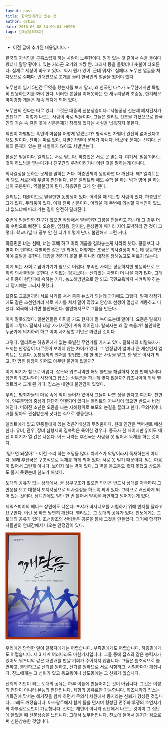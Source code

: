 ```yaml
---
layout: post
title: 한국인에게만 있는 것
author: drkim
date: 2016-06-08 14:09:04 +0900
tags: [깨달음의대화]
---
```

- 이전 글에 추가된 내용입니다. -



한국의 지식인을 곤혹스럽게 하는 사람이 노무현이다. 뭔가 있는 것 같아서 속을 들여다봤더니 말짱 황이다. 있는 거라곤 오기와 배짱 뿐. 그래서 등을 돌렸더니 촛불이 타오른다. 실제로 세상이 바뀌고 있다. '역시 뭔가 있어. 근데 뭐지?' 실패다. 노무현 얼굴을 쳐다보므로 실패다. 반대편으로 고개를 돌려 한국인의 얼굴을 봤어야 했다. 

  


노무현이 임기 5년간 무엇을 했는지를 보지 말고, 왜 한국인 다수가 노무현에게만 특별히 반응하는지를 봐야 한다. 이러한 본질을 이해못하는 한 새누리당과 조중동, 한겨레오마이경향 개들은 계속 깨지게 되어 있다. 

  


노무현의 진짜는 따로 있다. 그것은 대중의 신분상승이다. '사농공상 신분제 폐지된지가 언젠대?' - 이렇게 나오는 사람이 바로 먹물이다. 그들은 엘리트 신분을 가졌으므로 한국인의 가슴 속 깊은 곳에 신분문제가 잠복해 있다는 사실을 납득하지 못한다. 

  


백인이 차별받는 흑인의 마음을 어떻게 알겠는가? 형식적인 차별이 완전히 없어졌다고 해도 말이다. 진짜는 따로 있다. 차별? 차별이 문제가 아니다. 바보야! 문제는 신뢰다. 신뢰의 문제가 있는 한 차별하지 않아도 차별받는다. 

  


본질은 믿음이다. 엘리트는 서로 믿는다. 하층민은 서로 못 믿는다. 여기서 '믿음'이라는 것이 하느님을 믿는다거나 친구간의 우정이라거나 이런 것을 말하는게 아니다. 

  


의사결정을 못하는 문제를 말하는 거다. 하층민끼리 동업하면 다 깨진다. 왜? 엘리트는 딱 봐도 서로간에 우열이 판단된다. 같은 엘리트라 해도 수학 잘 하는 넘과 영어 잘 하는 넘이 구분된다. 역할분담이 된다. 하층민은 그게 안 된다. 

  


엘리트는 대졸이므로 믿을만한 동창생이 있다. 어려울 때 의논할 사람이 있다. 하층민은 그게 없다. 두려움이 있다. 이게 진짜 신분이다. 어려울 때 주변에 의논할 지식인이 있느냐 없느냐에 따라 가는 길이 완전히 달라진다. 

  


주변에 믿을만한 친구가 없으면 작당해서 믿을만한 그룹을 만들려고 하는데 그 경우 더욱 수렁으로 빠진다. 오승환, 임창용, 안지만, 윤성환이 패거리 지어 도박하러 간 것이 그렇다. 학교다닐 때 공부 안 한 티가 이렇게 난다. 불안해서 그런 거다. 

  


하층민은 너는 선배, 너는 후배 하고 미리 계급을 갈라놓는게 차라리 낫다. 평등보다 차별이 더 편하다. 차별하면 잘은 안 되어도 어떻게든 조금은 의사결정이 되는데 평등하면 아예 출발을 못한다. 대장을 정하지 못할 뿐 아니라 대장을 정해놓고도 따르지 않는다. 

  


이게 되는 사회로 넘어가기가 참으로 어렵다. 부족민 사회는 평등하지만 평등하므로 오히려 의사결정을 못한다. 신뢰없는 평등보다는 신뢰있는 차별이 더 나을 때가 많다. 그래서 민중이 왕당파에 속하는 거다. 농노해방만으로 안 되고 국민교육까지 시켜줘야 하는데 당시에는 그러지 못했다.

  


요즘도 교포들끼리 서로 사기를 쳐서 종종 뉴스가 되는데 과거에도 그랬다. 일제 강점기에도 같은 조선인끼리 서로 사기를 쳐서 말이 많았고 안창호 선생이 열심히 계몽하고 다녔다. 외국에 나가면 불안해진다. 불안해지므로 그룹을 만든다. 

  


이미 잘못되었다. 일본인들은 이민을 가도 현지에 잘 녹아드는데 말이다. 요즘은 탈북자들이 그렇다. 탈북자 대상 사기사건이 계속 이어진다. 탈북자는 왜 잘 속을까? 불안하면 누군가에 의지하려 하고 이미 사기당할 기반은 마련된 것이다. 

  


그렇다. 엘리트는 하층민에게 없는 특별한 무언가를 가지고 있다. 탈북자와 비탈북자가 느끼는 안정감이 다르듯이 보이지 않는 차이가 있다. 그 안정감이 얼마나 큰 재산인지 엘리트는 모른다. 동창생끼리 벤처를 창업했는데 한 명은 사장을 맡고, 한 명은 이사가 되고, 한 명은 팀장이 되어도 아무런 불만이 없을까? 

  


이게 되기가 참으로 어렵다. 잡스와 워즈니악만 해도 불만을 해결하지 못한 판에 말이다. 당연히 워즈니악이 사장이고 잡스는 심부름을 하는게 맞지 않을까? 워즈니악이 워낙 엘리트라서 그게 된 거다. 잡스는 내면에 불안감이 있었다.

  


우리는 범죄자들의 마음 속에 악이 들어차 있어서 그들이 나쁜 짓을 한다고 여긴다. 천만에. 인류문명의 중심과 단단히 연결되어 있다는 엘리트의 자부심이 없으면 반드시 비겁해진다. 버려진 소년은 오줌을 싸는 자해행위로 보모의 눈길을 끌려고 한다. 무의식이다. 매를 맞아도 관심받는게 낫다는 식으로 행동한다. 

  


엘리트에게 없고 민중들에게 있는 것은? 배신의 두려움이다. 원래 인간은 백퍼센트 배신한다. 유비, 관우, 장비 삼형제의 결속력은 특이한 경우다. 중국사 한 페이지만 읽어도 배신 이야기가 열 건은 나온다. 어느 나라든 후진국은 사람을 못 믿어서 독재를 하는 것이다.

  


'믿으면 되잖아.' - 이런 소리 하는 초딩들 많다. 차베스가 악당이라서 독재하는게 아니다. 원래 후진국은 구조적으로 독재를 하게 되어 있다. 서로 못 믿기 때문이다. 믿는 마음이 없어서 그런게 아니다. 보이지 않는 벽이 있다. 그 벽을 동교동도 뚫지 못했고 상도동도 뚫지 못했는데 친노가 해냈다.

  


토대의 공유가 없는 상태에서, 곧 상부구조가 없으면 인간은 반드시 상대를 자극하여 그 반응을 보고 대칭적 포지셔닝으로 의사결정을 하도록 되어 있다. 그러므로 배신하게 되어 있는 것이다. 남녀간에도 일단 한 번 틀어서 믿음을 확인하고 넘어가는게 있다. 

  


셰익스피어의 베니스 상인에도 나온다. 포샤가 바사니오를 시험하기 위해 반지를 달라고 요구한다. 이런 짓 하면 당연히 깨진다. 엘리트는 그 토대의 공유가 있다. 친노에게는 그 토대의 공유가 있다. 조선왕조의 선비들은 공론을 통해 그것을 만들었다. 과거에 합격한 자들만의 연대감에서 나오는 안정감이 있다. 

  



![](/files/attach/images/198/286/717/aDSC01523.JPG)   


  


우리에겐 당연한 일이 탈북자에게는 어렵습니다. 부족민에게도 어렵습니다. 하층민에게도 어렵습니다. 제 3 세계 여러나라도 마찬가지입니다. 그들 중에 잡스와 같은 능력자가 있어도 워즈니악 같은 대인배를 만날 기회가 주어지지 않습니다. 그들은 원초적으로 불안하고, 불안하므로 신뢰를 원하고, 신뢰를 원하므로 서로 시험하고, 시험하다가 깨집니다. 친노에게는 그 신뢰가 있고 동교동이나 상도동에는 그 신뢰가 없습니다.

신뢰의 기반이 되는 토대의 공유는 하루 이틀에 만들어지는 것이 아닙니다. 그것은 이성의 판단이 아니라 본능의 판단입니다. 체험의 공유로만 가능합니다. 워즈니악과 잡스는 기득권에 맞서는 해커짓을 함께 하면서 무의식 차원에서 동지라는 신뢰가 형성된 것입니다. 그래도 깨졌습니다. 아스팔트에서 함께 돌을 던지며 형성된 민주화 투쟁의 호연지기와 자부심으로만이 가능합니다. 신뢰는 개인이 아니라 집단에서 나오는 것이며 그 집단에 들었을 때 신분상승을 느낍니다. 그래서 노무현입니다. 친노에 들어서 동지가 됨으로써 신분상승한 것입니다.